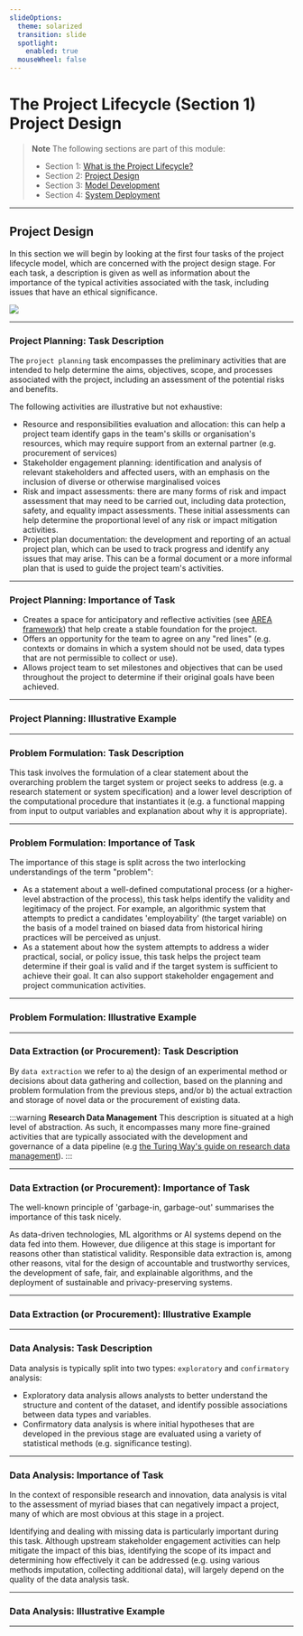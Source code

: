 ```yaml
---
slideOptions:
  theme: solarized
  transition: slide
  spotlight:
    enabled: true
  mouseWheel: false
---
```


# The Project Lifecycle (Section 1) Project Design

> **Note**
> The following sections are part of this module:
>
> - Section 1: [What is the Project Lifecycle?](rri-101-1.md)
> - Section 2: [Project Design](rri-101-2.md)
> - Section 3: [Model Development](rri-101-3.md)
> - Section 4: [System Deployment](rri-101-4.md)

---

## Project Design

In this section we will begin by looking at the first four tasks of the project lifecycle model, which are concerned with the project design stage.
For each task, a description is given as well as information about the importance of the typical activities associated with the task, including issues that have an ethical significance.

![](https://i.imgur.com/FMYsIgj.png)

<!-- copy this image to repo and update url-->

---

### Project Planning: Task Description

The `project planning` task encompasses the preliminary activities that are intended to help determine the aims, objectives, scope, and processes associated with the project, including an assessment of the potential risks and benefits.

The following activities are illustrative but not exhaustive:

- Resource and responsibilities evaluation and allocation: this can help a project team identify gaps in the team's skills or organisation's resources, which may require support from an external partner (e.g. procurement of services)
- Stakeholder engagement planning: identification and analysis of relevant stakeholders and affected users, with an emphasis on the inclusion of diverse or otherwise marginalised voices
- Risk and impact assessments: there are many forms of risk and impact assessment that may need to be carried out, including data protection, safety, and equality impact assessments.
These initial assessments can help determine the proportional level of any risk or impact mitigation activities.
- Project plan documentation: the development and reporting of an actual project plan, which can be used to track progress and identify any issues that may arise.
This can be a formal document or a more informal plan that is used to guide the project team's activities.

---

### Project Planning: Importance of Task

- Creates a space for anticipatory and reflective activities (see [AREA framework](rri-100-3.md)) that help create a stable foundation for the project.
- Offers an opportunity for the team to agree on any "red lines" (e.g. contexts or domains in which a system should not be used, data types that are not permissible to collect or use).
- Allows project team to set milestones and objectives that can be used throughout the project to determine if their original goals have been achieved.

---

### Project Planning: Illustrative Example

<!-- Insert case study partial -->

---

### Problem Formulation: Task Description

This task involves the formulation of a clear statement about the overarching problem the target system or project seeks to address (e.g. a research statement or system specification) and a lower level description of the computational procedure that instantiates it (e.g. a functional mapping from input to output variables and explanation about why it is appropriate).

---

### Problem Formulation: Importance of Task

The importance of this stage is split across the two interlocking understandings of the term "problem":

- As a statement about a well-defined computational process (or a higher-level abstraction of the process), this task helps identify the validity and legitimacy of the project. For example, an algorithmic system that attempts to predict a candidates 'employability' (the target variable) on the basis of a model trained on biased data from historical hiring practices will be perceived as unjust.
- As a statement about how the system attempts to address a wider practical, social, or policy issue, this task helps the project team determine if their goal is valid and if the target system is sufficient to achieve their goal. It can also support stakeholder engagement and project communication activities.

---

### Problem Formulation: Illustrative Example

<!-- Insert case study partial -->

---

### Data Extraction (or Procurement): Task Description

By `data extraction` we refer to a) the design of an experimental method or decisions about data gathering and collection, based on the planning and problem formulation from the previous steps, and/or b) the actual extraction and storage of novel data or the procurement of existing data.

:::warning
**Research Data Management**
This description is situated at a high level of abstraction. As such, it encompasses many more fine-grained activities that are typically associated with the development and governance of a data pipeline (e.g [the Turing Way's guide on research data management](https://the-turing-way.netlify.app/reproducible-research/rdm.html)).
:::

---

### Data Extraction (or Procurement): Importance of Task

The well-known principle of 'garbage-in, garbage-out' summarises the importance of this task nicely.

As data-driven technologies, ML algorithms or AI systems depend on the data fed into them. 
However, due diligence at this stage is important for reasons other than statistical validity. 
Responsible data extraction is, among other reasons, vital for the design of accountable and trustworthy services, the development of safe, fair, and explainable algorithms, and the deployment of sustainable and privacy-preserving systems.

---

### Data Extraction (or Procurement): Illustrative Example

<!-- Insert case study partial -->

---

### Data Analysis: Task Description

Data analysis is typically split into two types: `exploratory` and `confirmatory` analysis:

- Exploratory data analysis allows analysts to better understand the structure and content of the dataset, and identify possible associations between data types and variables.
- Confirmatory data analysis is where initial hypotheses that are developed in the previous stage are evaluated using a variety of statistical methods (e.g. significance testing).

---

### Data Analysis: Importance of Task

In the context of responsible research and innovation, data analysis is vital to the assessment of myriad biases that can negatively impact a project, many of which are most obvious at this stage in a project.

Identifying and dealing with missing data is particularly important during this task. 
Although upstream stakeholder engagement activities can help mitigate the impact of this bias, identifying the scope of its impact and determining how effectively it can be addressed (e.g. using various methods imputation, collecting additional data), will largely depend on the quality of the data analysis task.

---

### Data Analysis: Illustrative Example

<!-- Insert case study partial -->

---
